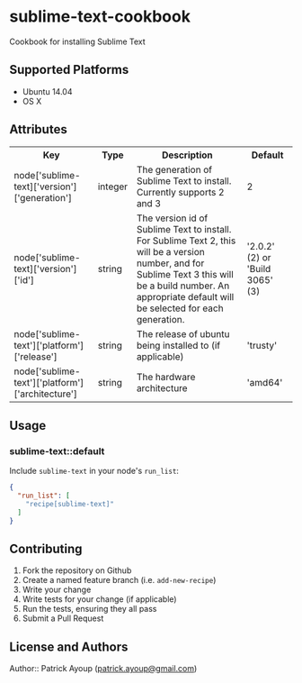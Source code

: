 # sublime-text-cookbook

Cookbook for installing Sublime Text

## Supported Platforms

* Ubuntu 14.04
* OS X

## Attributes

<table>
  <tr>
    <th>Key</th>
    <th>Type</th>
    <th>Description</th>
    <th>Default</th>
  </tr>
  <tr>
    <td>node['sublime-text]['version']['generation']</td>
    <td>integer</td>
    <td>The generation of Sublime Text to install. Currently supports 2 and 3</td>
    <td>2</td>
  </tr>
  <tr>
    <td>node['sublime-text]['version']['id']</td>
    <td>string</td>
    <td>The version id of Sublime Text to install.  For Sublime Text 2, this will be a version number, and for Sublime Text 3 this will be a build number.  An appropriate default will be selected for each generation.</td>
    <td>'2.0.2' (2) or 'Build 3065' (3)</td>
  </tr>
  <tr>
    <td>node['sublime-text']['platform']['release']</td>
    <td>string</td>
    <td>The release of ubuntu being installed to (if applicable)</td>
    <td>'trusty'</td>
  </tr>
  <tr>
    <td>node['sublime-text']['platform']['architecture']</td>
    <td>string</td>
    <td>The hardware architecture</td>
    <td>'amd64'</td>
  </tr>
</table>

## Usage

### sublime-text::default

Include `sublime-text` in your node's `run_list`:

```json
{
  "run_list": [
    "recipe[sublime-text]"
  ]
}
```

## Contributing

1. Fork the repository on Github
2. Create a named feature branch (i.e. `add-new-recipe`)
3. Write your change
4. Write tests for your change (if applicable)
5. Run the tests, ensuring they all pass
6. Submit a Pull Request

## License and Authors

Author:: Patrick Ayoup (patrick.ayoup@gmail.com)

